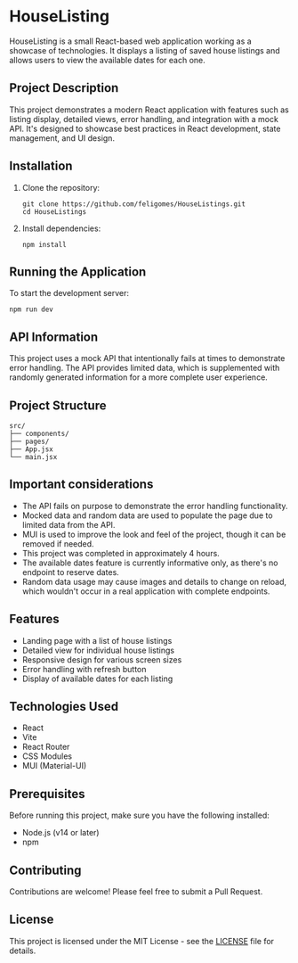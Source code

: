 # HouseListing

HouseListing is a small React-based web application working as a showcase of technologies. It displays a listing of saved house listings and allows users to view the available dates for each one.

## Project Description

This project demonstrates a modern React application with features such as listing display, detailed views, error handling, and integration with a mock API. It's designed to showcase best practices in React development, state management, and UI design.

## Installation

1. Clone the repository:
   ```
   git clone https://github.com/feligomes/HouseListings.git
   cd HouseListings
   ```

2. Install dependencies:
   ```
   npm install
   ```

## Running the Application

To start the development server:

```
npm run dev
```

## API Information

This project uses a mock API that intentionally fails at times to demonstrate error handling. The API provides limited data, which is supplemented with randomly generated information for a more complete user experience.

## Project Structure

```
src/
├── components/
├── pages/
├── App.jsx
└── main.jsx
```

## Important considerations

- The API fails on purpose to demonstrate the error handling functionality.
- Mocked data and random data are used to populate the page due to limited data from the API.
- MUI is used to improve the look and feel of the project, though it can be removed if needed.
- This project was completed in approximately 4 hours.
- The available dates feature is currently informative only, as there's no endpoint to reserve dates.
- Random data usage may cause images and details to change on reload, which wouldn't occur in a real application with complete endpoints.

## Features

- Landing page with a list of house listings
- Detailed view for individual house listings
- Responsive design for various screen sizes
- Error handling with refresh button
- Display of available dates for each listing

## Technologies Used

- React
- Vite
- React Router
- CSS Modules
- MUI (Material-UI)

## Prerequisites

Before running this project, make sure you have the following installed:

- Node.js (v14 or later)
- npm

## Contributing

Contributions are welcome! Please feel free to submit a Pull Request.

## License

This project is licensed under the MIT License - see the [LICENSE](LICENSE) file for details.
